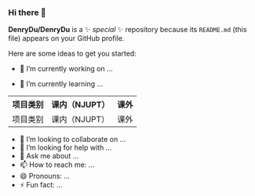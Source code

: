 ### Hi there 👋


**DenryDu/DenryDu** is a ✨ _special_ ✨ repository because its `README.md` (this file) appears on your GitHub profile.

Here are some ideas to get you started:

- 🔭 I’m currently working on ...

- 🌱 I’m currently learning ...

<table>
<tr>
<th>项目类别
    </th>
    <th>
      课内（NJUPT）
    </th>
    <th>
      课外
    </th>
  </tr>
  <tr>
       <td>
      项目类别
    </td>
    <td>
      课内（NJUPT）
    </td>
    <td>
      课外
    </td>
  </tr>
   </table>
  
- 👯 I’m looking to collaborate on ...
- 🤔 I’m looking for help with ...
- 💬 Ask me about ...
- 📫 How to reach me: ...
- 😄 Pronouns: ...
- ⚡ Fun fact: ...
